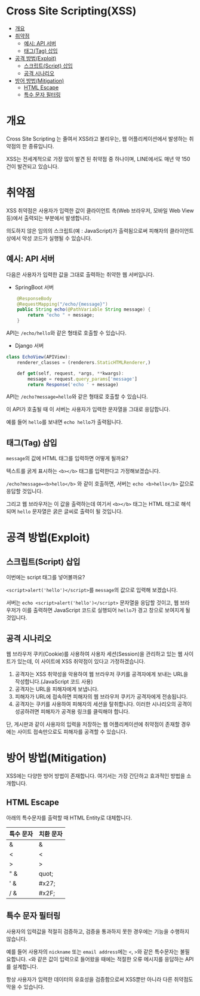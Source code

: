 # Cross Site Scripting(XSS)

- [개요]()
- [취약점]()
  - [예시: API 서버]()
  - [태그(Tag) 삽입]()
- [공격 방법(Exploit)]()
  - [스크립트(Script) 삽입]()
  - [공격 시나리오]()
- [방어 방법(Mitigation)]()
  - [HTML Escape]()
  - [특수 문자 필터링]()

# 개요
Cross Site Scripting 는 줄여서 XSS라고 불리우는, 웹 어플리케이션에서 발생하는 취약점의 한 종류입니다.

XSS는 전세계적으로 가장 많이 발견 된 취약점 중 하나이며, LINE에서도 매년 약 150건이 발견되고 있습니다.

# 취약점
XSS 취약점은 사용자가 입력한 값이 클라이언트 측(Web 브라우저, 모바일 Web View 등)에서 출력되는 부분에서 발생합니다.

의도하지 않은 임의의 스크립트(예 : JavaScript)가 출력됨으로써 피해자의 클라이언트 상에서 악성 코드가 실행될 수 있습니다.

## 예시: API 서버
다음은 사용자가 입력한 값을 그대로 출력하는 취약한 웹 서버입니다.

- SpringBoot 서버
```java
    @ResponseBody
    @RequestMapping("/echo/{message}")
    public String echo(@PathVariable String message) {
        return "echo " + message;
    }
```
API는 `/echo/hello`와 같은 형태로 호출할 수 있습니다.

- Django 서버
```javascript
class EchoView(APIView):
    renderer_classes = (renderers.StaticHTMLRenderer,)

    def get(self, request, *args, **kwargs):
        message = request.query_params['message']
        return Response('echo ' + message)
```
API는 `/echo?message=hello`와 같은 형태로 호출할 수 있습니다.

이 API가 호출될 때 이 서버는 사용자가 입력한 문자열을 그대로 응답합니다.

예를 들어 `hello`를 보내면 `echo hello`가 출력됩니다.

## 태그(Tag) 삽입
`message`의 값에 HTML 태그를 입력하면 어떻게 될까요?

텍스트를 굵게 표시하는 `<b></b>` 태그를 입력한다고 가정해보겠습니다.

`/echo?message=<b>hello</b>` 와 같이 호출하면, 서버는 `echo <b>hello</b>` 값으로 응답할 것입니다.

그리고 웹 브라우저는 이 값을 출력하는데 여기서 `<b></b>` 태그는 HTML 태그로 해석되며 `hello` 문자열은 굵은 글씨로 출력이 될 것입니다.

# 공격 방법(Exploit)
## 스크립트(Script) 삽입
이번에는 script 태그를 넣어볼까요?

`<script>alert('hello')</script>`를 `message`의 값으로 입력해 보겠습니다.

서버는 `echo <script>alert('hello')</script>` 문자열을 응답할 것이고, 웹 브라우저가 이를 출력하면 JavaScript 코드로 실행되어 `hello`가 경고 창으로 보여지게 될 것입니다.

## 공격 시나리오
웹 브라우저 쿠키(Cookie)를 사용하여 사용자 세션(Session)을 관리하고 있는 웹 사이트가 있는데, 이 사이트에 XSS 취약점이 있다고 가정하겠습니다.

1. 공격자는 XSS 취약성을 악용하여 웹 브라우저 쿠키를 공격자에게 보내는 URL을 작성합니다.(JavaScript 코드 사용)
2. 공격자는 URL을 피해자에게 보냅니다.
3. 피해자가 URL에 접속하면 피해자의 웹 브라우저 쿠키가 공격자에게 전송됩니다.
4. 공격자는 쿠키를 사용하여 피해자의 세션을 탈취합니다.
이러한 시나리오의 공격이 성공하려면 피해자가 공격용 링크를 클릭해야 합니다.

단, 게시판과 같이 사용자의 입력을 저장하는 웹 어플리케이션에 취약점이 존재할 경우에는 사이트 접속만으로도 피해자를 공격할 수 있습니다.

# 방어 방법(Mitigation)
XSS에는 다양한 방어 방법이 존재합니다. 여기서는 가장 간단하고 효과적인 방법을 소개합니다.

## HTML Escape
아래의 특수문자를 출력할 때 HTML Entity로 대체합니다.

| 특수 문자	 | 치환 문자 |
| - | - |
| &	 | &amp; |
| < | 	&lt; |
| > | 	&gt; |
| "	& | quot; |
| '	& | #x27; |
| /	& | #x2F; |

## 특수 문자 필터링
사용자의 입력값을 적절히 검증하고, 검증을 통과하지 못한 경우에는 기능을 수행하지 않습니다.

예를 들어 사용자의 `nickname` 또는 `email address`에는 `<`, `>`와 같은 특수문자는 불필요합니다. `<`와 같은 값이 입력으로 들어왔을 때에는 적절한 오류 메시지를 응답하는 API를 설계합니다.

항상 사용자가 입력한 데이터의 유효성을 검증함으로써 XSS뿐만 아니라 다른 취약점도 막을 수 있습니다.